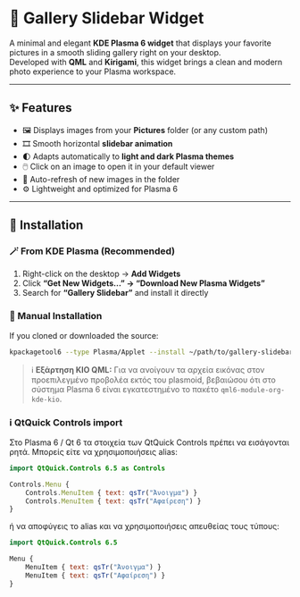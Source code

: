 # 🌄 Gallery Slidebar Widget

A minimal and elegant **KDE Plasma 6 widget** that displays your favorite pictures in a smooth sliding gallery right on your desktop.  
Developed with **QML** and **Kirigami**, this widget brings a clean and modern photo experience to your Plasma workspace.

---

## ✨ Features

- 🖼️ Displays images from your **Pictures** folder (or any custom path)
- 🎞️ Smooth horizontal **slidebar animation**
- 🌓 Adapts automatically to **light and dark Plasma themes**
- 🖱️ Click on an image to open it in your default viewer
- 🔁 Auto-refresh of new images in the folder
- ⚙️ Lightweight and optimized for Plasma 6

---

## 🧩 Installation

### 🪄 From KDE Plasma (Recommended)
1. Right-click on the desktop → **Add Widgets**
2. Click **“Get New Widgets…” → “Download New Plasma Widgets”**
3. Search for **“Gallery Slidebar”** and install it directly

### 🧰 Manual Installation
If you cloned or downloaded the source:
```bash
kpackagetool6 --type Plasma/Applet --install ~/path/to/gallery-slidebar-widget
```
> ℹ️ **Εξάρτηση KIO QML:** Για να ανοίγουν τα αρχεία εικόνας στον προεπιλεγμένο προβολέα εκτός του plasmoid, βεβαιώσου ότι στο σύστημα Plasma 6 είναι εγκατεστημένο το πακέτο `qml6-module-org-kde-kio`.

### ℹ️ QtQuick Controls import
Στο Plasma 6 / Qt 6 τα στοιχεία των QtQuick Controls πρέπει να εισάγονται ρητά. Μπορείς είτε να χρησιμοποιήσεις alias:

```qml
import QtQuick.Controls 6.5 as Controls

Controls.Menu {
    Controls.MenuItem { text: qsTr("Άνοιγμα") }
    Controls.MenuItem { text: qsTr("Αφαίρεση") }
}
```

ή να αποφύγεις το alias και να χρησιμοποιήσεις απευθείας τους τύπους:

```qml
import QtQuick.Controls 6.5

Menu {
    MenuItem { text: qsTr("Άνοιγμα") }
    MenuItem { text: qsTr("Αφαίρεση") }
}
```
